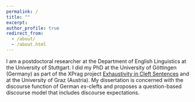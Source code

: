 ```yaml
---
permalink: /
title: ""
excerpt: 
author_profile: true
redirect_from: 
  - /about/
  - /about.html
---
```


I am a postdoctoral researcher at the Department of English Linguistics at the University of Stuttgart. I did my PhD at the University of Göttingen (Germany) as part of the XPrag project [Exhaustivity in Cleft Sentences](http://www.xprag.de/?page_id=94) and at the University of Graz (Austria). My dissertation is concerned with the discourse function of German *es*-clefts and proposes a question-based discourse model that includes discourse expectations.


